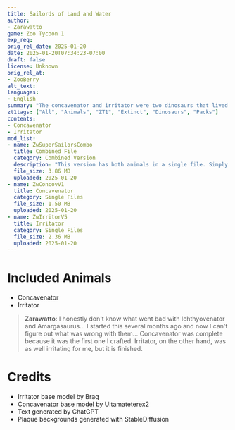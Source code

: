 ```yaml
---
title: Sailords of Land and Water
author: 
- Zarawatto
game: Zoo Tycoon 1
exp_req:
orig_rel_date: 2025-01-20
date: 2025-01-20T07:34:23-07:00
draft: false
license: Unknown
orig_rel_at: 
- ZooBerry
alt_text: 
languages:
- English
summary: "The concavenator and irritator were two dinosaurs that lived during the Early Cretaceous period. Concavenator was a theropod dinosaur that lived in what is now Spain, while Irritator was a spinosaurid dinosaur that lived in what is now Brazil. Both dinosaurs were carnivorous and had unique features that set them apart."
zt1tags: ["All", "Animals", "ZT1", "Extinct", "Dinosaurs", "Packs"]
contents:
- Concavenator
- Irritator
mod_list:
- name: ZwSuperSailorsCombo
  title: Combined File
  category: Combined Version
  description: "This version has both animals in a single file. Simply unzip and drop the ztd in the ZT1 folder and you're ready to go!"
  file_size: 3.86 MB
  uploaded: 2025-01-20
- name: ZwConcovV1
  title: Concavenator
  category: Single Files
  file_size: 1.50 MB
  uploaded: 2025-01-20
- name: ZwIrritorV5
  title: Irritator
  category: Single Files
  file_size: 2.36 MB
  uploaded: 2025-01-20
---
```


# Included Animals

- Concavenator
- Irritator

>  **Zarawatto**: I honestly don't know what went bad with Ichthyovenator and Amargasaurus... I started this several months ago and now I can't figure out what was wrong with them... Concavenator was complete because it was the first one I crafted. Irritator, on the other hand, was as well irritating for me, but it is finished.  

# Credits

- Irritator base model by Braq
- Concavenator base model by Ultamateterex2
- Text generated by ChatGPT
- Plaque backgrounds generated with StableDiffusion